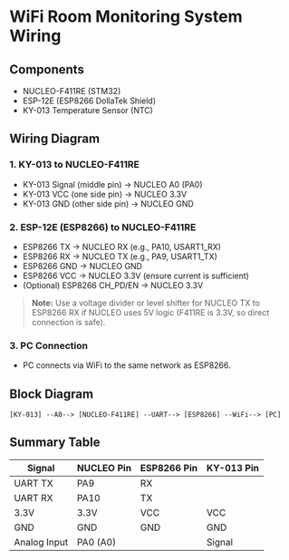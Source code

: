 # WiFi Room Monitoring System Wiring

## Components
- NUCLEO-F411RE (STM32)
- ESP-12E (ESP8266 DollaTek Shield)
- KY-013 Temperature Sensor (NTC)

## Wiring Diagram

### 1. KY-013 to NUCLEO-F411RE
- KY-013 Signal (middle pin) → NUCLEO A0 (PA0)
- KY-013 VCC (one side pin) → NUCLEO 3.3V
- KY-013 GND (other side pin) → NUCLEO GND

### 2. ESP-12E (ESP8266) to NUCLEO-F411RE
- ESP8266 TX → NUCLEO RX (e.g., PA10, USART1_RX)
- ESP8266 RX → NUCLEO TX (e.g., PA9, USART1_TX)
- ESP8266 GND → NUCLEO GND
- ESP8266 VCC → NUCLEO 3.3V (ensure current is sufficient)
- (Optional) ESP8266 CH_PD/EN → NUCLEO 3.3V

> **Note:** Use a voltage divider or level shifter for NUCLEO TX to ESP8266 RX if NUCLEO uses 5V logic (F411RE is 3.3V, so direct connection is safe).

### 3. PC Connection
- PC connects via WiFi to the same network as ESP8266.

## Block Diagram

```
[KY-013] --A0--> [NUCLEO-F411RE] --UART--> [ESP8266] --WiFi--> [PC]
```

## Summary Table
| Signal         | NUCLEO Pin | ESP8266 Pin | KY-013 Pin |
| -------------- | ---------- | ----------- | ---------- |
| UART TX        | PA9        | RX          |            |
| UART RX        | PA10       | TX          |            |
| 3.3V           | 3.3V       | VCC         | VCC        |
| GND            | GND        | GND         | GND        |
| Analog Input   | PA0 (A0)   |             | Signal     |

